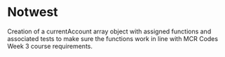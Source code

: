 # Notwest

Creation of a currentAccount array object with assigned functions and associated tests to make sure the functions work in line with MCR Codes Week 3 course requirements.